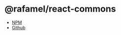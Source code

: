 # @rafamel/react-commons

- [NPM](https://www.npmjs.com/package/@rafamel/react-commons)
- [Github](https://github.com/rafamel/react-commons)
